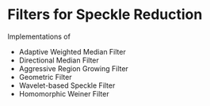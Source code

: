 # Filters for Speckle Reduction

Implementations of 
- Adaptive Weighted Median Filter
- Directional Median Filter
- Aggressive Region Growing Filter
- Geometric Filter
- Wavelet-based Speckle Filter
- Homomorphic Weiner Filter
